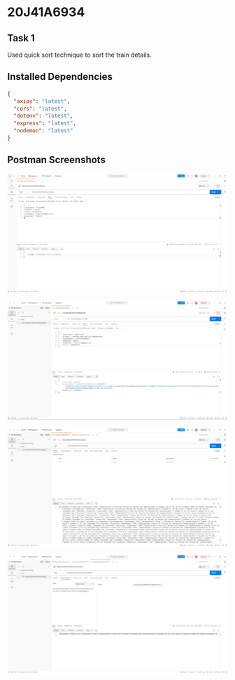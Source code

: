 # 20J41A6934

## Task 1
Used quick sort technique to sort the train details.
## Installed Dependencies

```json
{
  "axios": "latest",
  "cors": "latest",
  "dotenv": "latest",
  "express": "latest",
  "nodemon": "latest"
}
```

## Postman Screenshots
![Registration](Register.png)

![Auth](Auth.png)

![Trains](Train.png)

![2344](2344.png)
